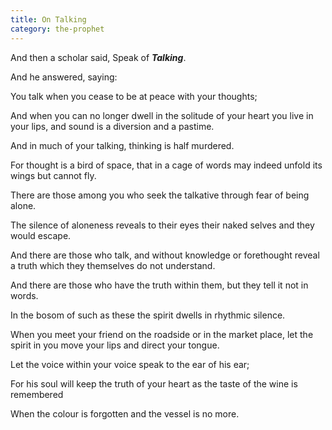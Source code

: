```yaml
---
title: On Talking
category: the-prophet
---
```

And then a scholar said, Speak of **_Talking_**.

And he answered, saying:

You talk when you cease to be at peace with your thoughts;

And when you can no longer dwell in the solitude of your heart you live in your lips, and sound is a diversion and a pastime.

And in much of your talking, thinking is half murdered.

For thought is a bird of space, that in a cage of words may indeed unfold its wings but cannot fly.

There are those among you who seek the talkative through fear of being alone.

The silence of aloneness reveals to their eyes their naked selves and they would escape.

And there are those who talk, and without knowledge or forethought reveal a truth which they themselves do not understand.

And there are those who have the truth within them, but they tell it not in words.

In the bosom of such as these the spirit dwells in rhythmic silence.

When you meet your friend on the roadside or in the market place, let the spirit in you move your lips and direct your tongue.

Let the voice within your voice speak to the ear of his ear;

For his soul will keep the truth of your heart as the taste of the wine is remembered

When the colour is forgotten and the vessel is no more.

